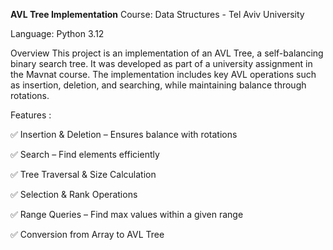 **AVL Tree Implementation**
Course: Data Structures - Tel Aviv University

Language: Python 3.12

Overview
This project is an implementation of an AVL Tree, a self-balancing binary search tree. It was developed as part of a university assignment in the Mavnat course. The implementation includes key AVL operations such as insertion, deletion, and searching, while maintaining balance through rotations.

Features :

✅ Insertion & Deletion – Ensures balance with rotations

✅ Search – Find elements efficiently

✅ Tree Traversal & Size Calculation

✅ Selection & Rank Operations

✅ Range Queries – Find max values within a given range

✅ Conversion from Array to AVL Tree
